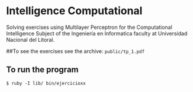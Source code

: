 # Intelligence Computational

Solving exercises using Multilayer Perceptron for the Computational
Intelligence Subject of the Ingeniería en Informatica faculty
at Universidad Nacional del Litoral.

##To see the exercises see the archive:
  `public/tp_1.pdf`

## To run the program
 `$ ruby -I lib/ bin/ejercicioxx`
